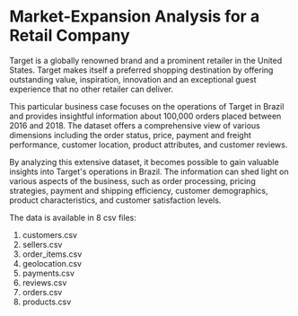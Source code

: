 # Market-Expansion Analysis for a Retail Company

Target is a globally renowned brand and a prominent retailer in the United States. Target makes itself a preferred shopping destination by offering outstanding value, inspiration, innovation and an exceptional guest experience that no other retailer can deliver.

This particular business case focuses on the operations of Target in Brazil and provides insightful information about 100,000 orders placed between 2016 and 2018. The dataset offers a comprehensive view of various dimensions including the order status, price, payment and freight performance, customer location, product attributes, and customer reviews.

By analyzing this extensive dataset, it becomes possible to gain valuable insights into Target's operations in Brazil. The information can shed light on various aspects of the business, such as order processing, pricing strategies, payment and shipping efficiency, customer demographics, product characteristics, and customer satisfaction levels.


The data is available in 8 csv files:

1. customers.csv
2. sellers.csv
3. order_items.csv
4. geolocation.csv
5. payments.csv
6. reviews.csv
7. orders.csv
8. products.csv
